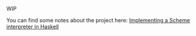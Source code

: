 WIP

You can find some notes about the project 
here: [Implementing a Scheme interpreter in Haskell](stefanorodighiero.net/posts/2015-04-28-implementing-a-scheme-interpreter-in-haskell.html)
